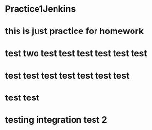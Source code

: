 # Practice1Jenkins
# this is just practice for homework
# test two test test test test test test
# test test test test test test test
# test test
# testing integration test 2